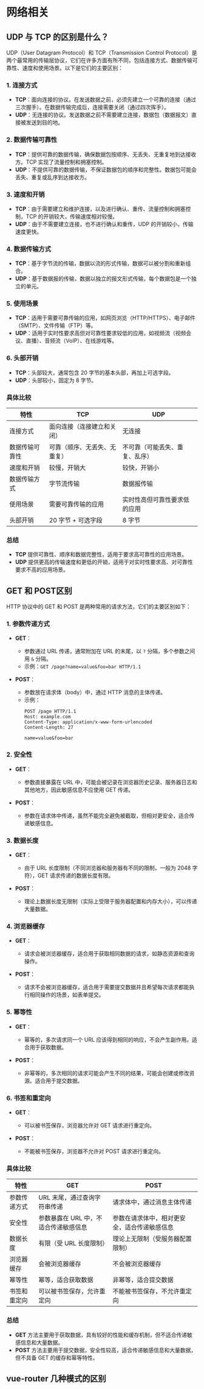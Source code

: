 # 网络相关

## UDP 与 TCP 的区别是什么？
UDP（User Datagram Protocol）和 TCP（Transmission Control Protocol）是两个最常用的传输层协议，它们在许多方面有所不同，包括连接方式、数据传输可靠性、速度和使用场景。以下是它们的主要区别：

### 1. 连接方式

- **TCP**：面向连接的协议。在发送数据之前，必须先建立一个可靠的连接（通过三次握手）。在数据传输完成后，连接需要关闭（通过四次挥手）。
- **UDP**：无连接的协议。发送数据之前不需要建立连接，数据包（数据报文）直接被发送到目的地。

### 2. 数据传输可靠性

- **TCP**：提供可靠的数据传输，确保数据包按顺序、无丢失、无重复地到达接收方。TCP 实现了流量控制和拥塞控制。
- **UDP**：不提供可靠的数据传输，不保证数据包的顺序和完整性。数据包可能会丢失、重复或乱序到达接收方。

### 3. 速度和开销

- **TCP**：由于需要建立和维护连接，以及进行确认、重传、流量控制和拥塞控制，TCP 的开销较大，传输速度相对较慢。
- **UDP**：由于不需要建立连接，也不进行确认和重传，UDP 的开销较小，传输速度更快。

### 4. 数据传输方式

- **TCP**：基于字节流的传输，数据以流的形式传输，数据可以被分割和重新组合。
- **UDP**：基于数据报的传输，数据以独立的报文形式传输，每个数据包是一个独立的单元。

### 5. 使用场景

- **TCP**：适用于需要可靠传输的应用，如网页浏览（HTTP/HTTPS）、电子邮件（SMTP）、文件传输（FTP）等。
- **UDP**：适用于实时性要求高但对可靠性要求较低的应用，如视频流（视频会议、直播）、音频流（VoIP）、在线游戏等。

### 6. 头部开销

- **TCP**：头部较大，通常包含 20 字节的基本头部，再加上可选字段。
- **UDP**：头部较小，固定为 8 字节。

### 具体比较

| 特性                     | TCP                           | UDP                           |
|------------------------|-----------------------------|------------------------------|
| 连接方式                | 面向连接（连接建立和关闭）       | 无连接                       |
| 数据传输可靠性            | 可靠（顺序、无丢失、无重复）      | 不可靠（可能丢失、重复、乱序）  |
| 速度和开销              | 较慢，开销大                   | 较快，开销小                  |
| 数据传输方式             | 字节流传输                     | 数据报传输                   |
| 使用场景                | 需要可靠传输的应用               | 实时性高但可靠性要求低的应用   |
| 头部开销                | 20 字节 + 可选字段              | 8 字节                       |

### 总结

- **TCP** 提供可靠性、顺序和数据完整性，适用于要求高可靠性的应用场景。
- **UDP** 提供更高的传输速度和更低的开销，适用于对实时性要求高、对可靠性要求不高的应用场景。

## GET 和 POST区别

HTTP 协议中的 GET 和 POST 是两种常用的请求方法，它们的主要区别如下：

### 1. 参数传递方式

- **GET**：
  - 参数通过 URL 传递，通常附加在 URL 的末尾，以 `?` 分隔，多个参数之间用 `&` 分隔。
  - 示例：`GET /page?name=value&foo=bar HTTP/1.1`
  
- **POST**：
  - 参数放在请求体（body）中，通过 HTTP 消息的主体传递。
  - 示例：
    ```
    POST /page HTTP/1.1
    Host: example.com
    Content-Type: application/x-www-form-urlencoded
    Content-Length: 27

    name=value&foo=bar
    ```

### 2. 安全性

- **GET**：
  - 参数直接暴露在 URL 中，可能会被记录在浏览器历史记录、服务器日志和其他地方，因此敏感信息不应使用 GET 传递。
  
- **POST**：
  - 参数在请求体中传递，虽然不能完全避免被截取，但相对更安全，适合传递敏感信息。

### 3. 数据长度

- **GET**：
  - 由于 URL 长度限制（不同浏览器和服务器有不同的限制，一般为 2048 字符），GET 请求传递的数据长度有限。
  
- **POST**：
  - 理论上数据长度无限制（实际上受限于服务器配置和内存大小），可以传递大量数据。

### 4. 浏览器缓存

- **GET**：
  - 请求会被浏览器缓存，适合用于获取相同数据的请求，如静态资源和查询操作。
  
- **POST**：
  - 请求不会被浏览器缓存，适合用于需要提交数据并且希望每次请求都能执行相同操作的场景，如表单提交。

### 5. 幂等性

- **GET**：
  - 幂等的，多次请求同一个 URL 应该得到相同的响应，不会产生副作用。适合用于获取数据。
  
- **POST**：
  - 非幂等的，多次相同的请求可能会产生不同的结果，可能会创建或修改资源。适合用于提交数据。

### 6. 书签和重定向

- **GET**：
  - 可以被书签保存，浏览器允许对 GET 请求进行重定向。
  
- **POST**：
  - 不能被书签保存，浏览器不允许对 POST 请求进行重定向。

### 具体比较

| 特性                     | GET                                   | POST                                 |
|------------------------|--------------------------------------|--------------------------------------|
| 参数传递方式             | URL 末尾，通过查询字符串传递                | 请求体中，通过消息主体传递                |
| 安全性                  | 参数暴露在 URL 中，不适合传递敏感信息         | 参数在请求体中，相对更安全，适合传递敏感信息  |
| 数据长度                | 有限（受 URL 长度限制）                     | 理论上无限制（受服务器配置限制）           |
| 浏览器缓存              | 会被浏览器缓存                            | 不会被浏览器缓存                           |
| 幂等性                  | 幂等，适合获取数据                           | 非幂等，适合提交数据                           |
| 书签和重定向              | 可以被书签保存，允许重定向                     | 不能被书签保存，不允许重定向                  |

### 总结

- **GET** 方法主要用于获取数据，具有较好的性能和缓存机制，但不适合传递敏感信息和大量数据。
- **POST** 方法主要用于提交数据，安全性较高，适合传递敏感信息和大量数据，但不具备 GET 的缓存和幂等特性。

## vue-router 几种模式的区别


